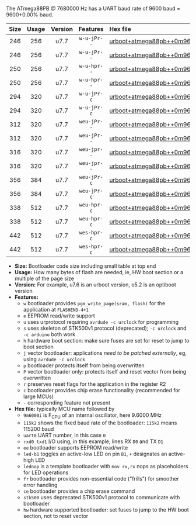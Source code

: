 The ATmega88PB @ 7680000 Hz has a UART baud rate of 9600 baud = 9600+0.00% baud.

|Size|Usage|Version|Features|Hex file|
|:-:|:-:|:-:|:-:|:--|
|246|256|u7.7|`w-u-jPr--`|[urboot+atmega88pb++0m9600i++++1k2_uart0_rxd0_txd1_led+b5.hex](https://raw.githubusercontent.com/stefanrueger/urboot.hex/main/mcus/atmega88pb/internal_oscillator/fint++0m9600_Hz/br++++1k2_bps/urboot+atmega88pb++0m9600i++++1k2_uart0_rxd0_txd1_led+b5.hex)|
|246|256|u7.7|`w-u-jPr--`|[urboot+atmega88pb++0m9600i++++1k2_uart0_rxd0_txd1_lednop.hex](https://raw.githubusercontent.com/stefanrueger/urboot.hex/main/mcus/atmega88pb/internal_oscillator/fint++0m9600_Hz/br++++1k2_bps/urboot+atmega88pb++0m9600i++++1k2_uart0_rxd0_txd1_lednop.hex)|
|250|256|u7.7|`w-u-hpr--`|[urboot+atmega88pb++0m9600i++++1k2_uart0_rxd0_txd1_led+b5_fr_hw.hex](https://raw.githubusercontent.com/stefanrueger/urboot.hex/main/mcus/atmega88pb/internal_oscillator/fint++0m9600_Hz/br++++1k2_bps/urboot+atmega88pb++0m9600i++++1k2_uart0_rxd0_txd1_led+b5_fr_hw.hex)|
|250|256|u7.7|`w-u-hpr--`|[urboot+atmega88pb++0m9600i++++1k2_uart0_rxd0_txd1_lednop_fr_hw.hex](https://raw.githubusercontent.com/stefanrueger/urboot.hex/main/mcus/atmega88pb/internal_oscillator/fint++0m9600_Hz/br++++1k2_bps/urboot+atmega88pb++0m9600i++++1k2_uart0_rxd0_txd1_lednop_fr_hw.hex)|
|294|320|u7.7|`w-u-jPr-c`|[urboot+atmega88pb++0m9600i++++1k2_uart0_rxd0_txd1_led+b5_fr_ce.hex](https://raw.githubusercontent.com/stefanrueger/urboot.hex/main/mcus/atmega88pb/internal_oscillator/fint++0m9600_Hz/br++++1k2_bps/urboot+atmega88pb++0m9600i++++1k2_uart0_rxd0_txd1_led+b5_fr_ce.hex)|
|294|320|u7.7|`w-u-jPr-c`|[urboot+atmega88pb++0m9600i++++1k2_uart0_rxd0_txd1_lednop_fr_ce.hex](https://raw.githubusercontent.com/stefanrueger/urboot.hex/main/mcus/atmega88pb/internal_oscillator/fint++0m9600_Hz/br++++1k2_bps/urboot+atmega88pb++0m9600i++++1k2_uart0_rxd0_txd1_lednop_fr_ce.hex)|
|312|320|u7.7|`weu-jPr--`|[urboot+atmega88pb++0m9600i++++1k2_uart0_rxd0_txd1_ee_led+b5.hex](https://raw.githubusercontent.com/stefanrueger/urboot.hex/main/mcus/atmega88pb/internal_oscillator/fint++0m9600_Hz/br++++1k2_bps/urboot+atmega88pb++0m9600i++++1k2_uart0_rxd0_txd1_ee_led+b5.hex)|
|312|320|u7.7|`weu-jPr--`|[urboot+atmega88pb++0m9600i++++1k2_uart0_rxd0_txd1_ee_lednop.hex](https://raw.githubusercontent.com/stefanrueger/urboot.hex/main/mcus/atmega88pb/internal_oscillator/fint++0m9600_Hz/br++++1k2_bps/urboot+atmega88pb++0m9600i++++1k2_uart0_rxd0_txd1_ee_lednop.hex)|
|316|320|u7.7|`weu-jpr--`|[urboot+atmega88pb++0m9600i++++1k2_uart0_rxd0_txd1_ee_led+b5_fr.hex](https://raw.githubusercontent.com/stefanrueger/urboot.hex/main/mcus/atmega88pb/internal_oscillator/fint++0m9600_Hz/br++++1k2_bps/urboot+atmega88pb++0m9600i++++1k2_uart0_rxd0_txd1_ee_led+b5_fr.hex)|
|316|320|u7.7|`weu-jpr--`|[urboot+atmega88pb++0m9600i++++1k2_uart0_rxd0_txd1_ee_lednop_fr.hex](https://raw.githubusercontent.com/stefanrueger/urboot.hex/main/mcus/atmega88pb/internal_oscillator/fint++0m9600_Hz/br++++1k2_bps/urboot+atmega88pb++0m9600i++++1k2_uart0_rxd0_txd1_ee_lednop_fr.hex)|
|356|384|u7.7|`weu-jPr-c`|[urboot+atmega88pb++0m9600i++++1k2_uart0_rxd0_txd1_ee_led+b5_fr_ce.hex](https://raw.githubusercontent.com/stefanrueger/urboot.hex/main/mcus/atmega88pb/internal_oscillator/fint++0m9600_Hz/br++++1k2_bps/urboot+atmega88pb++0m9600i++++1k2_uart0_rxd0_txd1_ee_led+b5_fr_ce.hex)|
|356|384|u7.7|`weu-jPr-c`|[urboot+atmega88pb++0m9600i++++1k2_uart0_rxd0_txd1_ee_lednop_fr_ce.hex](https://raw.githubusercontent.com/stefanrueger/urboot.hex/main/mcus/atmega88pb/internal_oscillator/fint++0m9600_Hz/br++++1k2_bps/urboot+atmega88pb++0m9600i++++1k2_uart0_rxd0_txd1_ee_lednop_fr_ce.hex)|
|338|512|u7.7|`weu-hpr-c`|[urboot+atmega88pb++0m9600i++++1k2_uart0_rxd0_txd1_ee_led+b5_fr_ce_hw.hex](https://raw.githubusercontent.com/stefanrueger/urboot.hex/main/mcus/atmega88pb/internal_oscillator/fint++0m9600_Hz/br++++1k2_bps/urboot+atmega88pb++0m9600i++++1k2_uart0_rxd0_txd1_ee_led+b5_fr_ce_hw.hex)|
|338|512|u7.7|`weu-hpr-c`|[urboot+atmega88pb++0m9600i++++1k2_uart0_rxd0_txd1_ee_lednop_fr_ce_hw.hex](https://raw.githubusercontent.com/stefanrueger/urboot.hex/main/mcus/atmega88pb/internal_oscillator/fint++0m9600_Hz/br++++1k2_bps/urboot+atmega88pb++0m9600i++++1k2_uart0_rxd0_txd1_ee_lednop_fr_ce_hw.hex)|
|442|512|u7.7|`wes-hpr-c`|[urboot+atmega88pb++0m9600i++++1k2_uart0_rxd0_txd1_ee_led+b5_fr_ce_stk500_hw.hex](https://raw.githubusercontent.com/stefanrueger/urboot.hex/main/mcus/atmega88pb/internal_oscillator/fint++0m9600_Hz/br++++1k2_bps/urboot+atmega88pb++0m9600i++++1k2_uart0_rxd0_txd1_ee_led+b5_fr_ce_stk500_hw.hex)|
|442|512|u7.7|`wes-hpr-c`|[urboot+atmega88pb++0m9600i++++1k2_uart0_rxd0_txd1_ee_lednop_fr_ce_stk500_hw.hex](https://raw.githubusercontent.com/stefanrueger/urboot.hex/main/mcus/atmega88pb/internal_oscillator/fint++0m9600_Hz/br++++1k2_bps/urboot+atmega88pb++0m9600i++++1k2_uart0_rxd0_txd1_ee_lednop_fr_ce_stk500_hw.hex)|

- **Size:** Bootloader code size including small table at top end
- **Usage:** How many bytes of flash are needed, ie, HW boot section or a multiple of the page size
- **Version:** For example, u7.6 is an urboot version, o5.2 is an optiboot version
- **Features:**
  + `w` bootloader provides `pgm_write_page(sram, flash)` for the application at `FLASHEND-4+1`
  + `e` EEPROM read/write support
  + `u` uses urprotocol requiring `avrdude -c urclock` for programming
  + `s` uses skeleton of STK500v1 protocol (deprecated); `-c urclock` and `-c arduino` both work
  + `h` hardware boot section: make sure fuses are set for reset to jump to boot section
  + `j` vector bootloader: applications *need to be patched externally*, eg, using `avrdude -c urclock`
  + `p` bootloader protects itself from being overwritten
  + `P` vector bootloader only: protects itself and reset vector from being overwritten
  + `r` preserves reset flags for the application in the register R2
  + `c` bootloader provides chip erase functionality (recommended for large MCUs)
  + `-` corresponding feature not present
- **Hex file:** typically MCU name followed by
  + `9m6000i` is F<sub>CPU</sub> of an internal oscillator, here 9.6000 MHz
  + `115k2` shows the fixed baud rate of the bootloader: `115k2` means 115200 baud
  + `uart0` UART number, in this case `0`
  + `rxd0 txd1` I/O using, in this example, lines RX `D0` and TX `D1`
  + `ee` bootloader supports EEPROM read/write
  + `led-b1` toggles an active-low LED on pin `B1`, `+` designates an active-high LED
  + `lednop` is a template bootloader with `mov rx,rx` nops as placeholders for LED operations
  + `fr` bootloader provides non-essential code ("frills") for smoother error handling
  + `ce` bootloader provides a chip erase command
  + `stk500` uses deprecated STK500v1 protocol to communicate with bootloader
  + `hw` hardware supported bootloader: set fuses to jump to the HW boot section, not to reset vector
